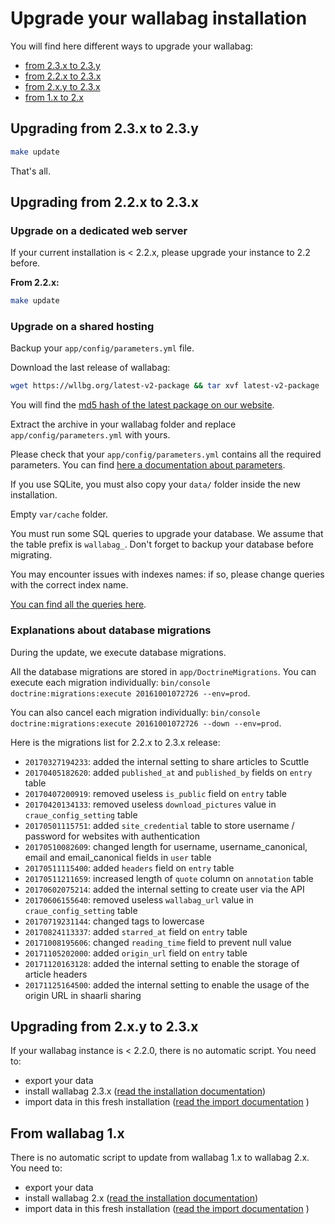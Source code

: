 # Upgrade your wallabag installation

You will find here different ways to upgrade your wallabag:

-   [from 2.3.x to 2.3.y](#upgrading-from-23x-to-23y)
-   [from 2.2.x to 2.3.x](#upgrading-from-22x-to-23x)
-   [from 2.x.y to 2.3.x](#upgrading-from-2xy-to-23x)
-   [from 1.x to 2.x](#from-wallabag-1x)

## Upgrading from 2.3.x to 2.3.y

```bash
make update
```

That's all.

## Upgrading from 2.2.x to 2.3.x

### Upgrade on a dedicated web server

If your current installation is < 2.2.x, please upgrade your instance to 2.2 before.

**From 2.2.x:**

```bash
make update
```

### Upgrade on a shared hosting

Backup your `app/config/parameters.yml` file.

Download the last release of wallabag:

```bash
wget https://wllbg.org/latest-v2-package && tar xvf latest-v2-package
```

You will find the [md5 hash of the latest package on our
website](https://wallabag.org/en#download).

Extract the archive in your wallabag folder and replace
`app/config/parameters.yml` with yours.

Please check that your `app/config/parameters.yml` contains all the
required parameters. You can find [here a documentation about
parameters](./parameters.md).

If you use SQLite, you must also copy your `data/` folder inside the new
installation.

Empty `var/cache` folder.

You must run some SQL queries to upgrade your database. We assume that the table prefix is `wallabag_`. Don't forget to backup your database before migrating.

You may encounter issues with indexes names: if so, please change queries with the correct index name.

[You can find all the queries here](./query-upgrade-22-23.html).

### Explanations about database migrations

During the update, we execute database migrations.

All the database migrations are stored in `app/DoctrineMigrations`. You
can execute each migration individually:
`bin/console doctrine:migrations:execute 20161001072726 --env=prod`.

You can also cancel each migration individually:
`bin/console doctrine:migrations:execute 20161001072726 --down --env=prod`.

Here is the migrations list for 2.2.x to 2.3.x release:

-   `20170327194233`: added the internal setting to share articles to
    Scuttle
-   `20170405182620`: added `published_at` and `published_by` fields on
    `entry` table
-   `20170407200919`: removed useless `is_public` field on `entry` table
-   `20170420134133`: removed useless `download_pictures` value in
    `craue_config_setting` table
-   `20170501115751`: added `site_credential` table to store username / password
    for websites with authentication
-   `20170510082609`: changed length for username, username_canonical, email and
    email_canonical fields in `user` table
-   `20170511115400`: added `headers` field on `entry` table
-   `20170511211659`: increased length of `quote` column on `annotation` table
-   `20170602075214`: added the internal setting to create user via the API
-   `20170606155640`: removed useless `wallabag_url` value in
    `craue_config_setting` table
-   `20170719231144`: changed tags to lowercase
-   `20170824113337`: added `starred_at` field on `entry` table
-   `20171008195606`: changed `reading_time` field to prevent null value
-   `20171105202000`: added `origin_url` field on `entry` table
-   `20171120163128`: added the internal setting to enable the storage of
    article headers
-   `20171125164500`: added the internal setting to enable the usage of the origin URL in shaarli sharing

## Upgrading from 2.x.y to 2.3.x

If your wallabag instance is < 2.2.0, there is no automatic script. You need to:

-   export your data
-   install wallabag 2.3.x ([read the installation documentation](./installation/))
-   import data in this fresh installation ([read the import documentation](../user/import/) )

## From wallabag 1.x

There is no automatic script to update from wallabag 1.x to wallabag
2.x. You need to:

-   export your data
-   install wallabag 2.x ([read the installation documentation](./installation/))
-   import data in this fresh installation ([read the import documentation](../user/import/) )
